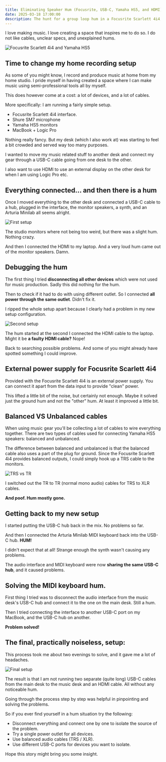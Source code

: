 ```yaml
---
title: Eliminating Speaker Hum (Focusrite, USB-C, Yamaha HS5, and HDMI)
date: 2025-03-18 17:00:00
description: The hunt for a group loop hum in a Focusrite Scarlett 4i4, USB-C, Yamaha HS5, and HDMI setup.
---
```

I love making music. I love creating a space that inspires me to do so. I do not like cables, unclear specs, and unexplained hums.

![Focusrite Scarlett 4i4 and Yamaha HS5](./speaker.webp)

## Time to change my home recording setup

As some of you might know, I record and produce music at home from my home studio. I pride myself in having created a space where I can make music using semi-professional tools all by myself.

This does however come at a cost: a lot of devices, and a lot of cables.

More specifically: I am running a fairly simple setup.

- Focusrite Scarlett 4i4 interface.
- Shure SM7 microphone
- Yamaha HS5 monitors
- MacBook + Logic Pro

Nothing really fancy. But my desk (which I also work at) was starting to feel a bit crowded and served way too many purposes.

I wanted to move my music related stuff to another desk and connect my gear through a USB-C cable going from one desk to the other.

I also want to use HDMI to use an external display on the other desk for when I am using Logic Pro etc.

## Everything connected... and then there is a hum

Once I moved everything to the other desk and connected a USB-C cable to a hub, plugged in the interface, the monitor speakers, a synth, and an Arturia Minilab all seems alright.

![First setup](./diagram_1.webp)

The studio monitors where not being too weird, but there was a slight hum. Nothing crazy.

And then I connected the HDMI to my laptop. And a very loud hum came out of the monitor speakers. Damn.

## Debugging the hum

The first thing I tried **disconnecting all other devices** which were not used for music production. Sadly this did nothing for the hum.

Then to check if it had to do with using different outlet. So I connected **all power through the same outlet**. Didn't fix it.

I ripped the whole setup apart because I clearly had a problem in my new setup configuration.

![Second setup](./diagram_2.webp)

The hum started at the second I connected the HDMI cable to the laptop. Might it be **a faulty HDMI cable?** Nope!

Back to searching possible problems. And some of you might already have spotted something I could improve.

## External power supply for Focusrite Scarlett 4i4

Provided with the Focusrite Scarlett 4i4 is an external power supply. You can connect it apart from the data input to provide "clean" power.

This lifted a little bit of the noise, but certainly not enough. Maybe it solved just the ground hum and not the "other" hum. At least it improved a little bit.

## Balanced VS Unbalanced cables

When using music gear you'll be collecting a lot of cables to wire everything together. There are two types of cables used for connecting Yamaha HS5 speakers: balanced and unbalanced.

The difference between balanced and unbalanced is that the balanced cable also uses a part of the plug for ground. Since the Focusrite Scarlett 4i4 provides balanced outputs, I could simply hook up a TRS cable to the monitors.

![TRS vs TR](./trs.webp)

I switched out the TR to TR (normal mono audio) cables for TRS to XLR cables.

**And poof. Hum mostly gone.**

## Getting back to my new setup

I started putting the USB-C hub back in the mix. No problems so far.

And then I connected the Arturia Minilab MIDI keyboard back into the USB-C hub. **HUM!**

I didn't expect that at all! Strange enough the synth wasn't causing any problems.

The audio interface and MIDI keyboard were now **sharing the same USB-C hub**, and it caused problems.

## Solving the MIDI keyboard hum.

First thing I tried was to disconnect the audio interface from the music desk's USB-C hub and connect it to the one on the main desk. Still a hum.

Then I tried connecting the interface to another USB-C port on my MacBook, and the USB-C hub on another.

**Problem solved!**

## The final, practically noiseless, setup:

This process took me about two evenings to solve, and it gave me a lot of headaches.

![Final setup](./diagram_3.webp)

The result is that I am not running two separate (quite long) USB-C cables from the main desk to the music desk and an HDMI cable. All without any noticeable hum.

Going through the process step by step was helpful in pinpointing and solving the problems.

So if you ever find yourself in a hum situation try the following:

- Disconnect everything and connect one by one to isolate the source of the problem.
- Try a single power outlet for all devices.
- Use balanced audio cables (TRS / XLR).
- Use different USB-C ports for devices you want to isolate.

Hope this story might bring you some insight.
